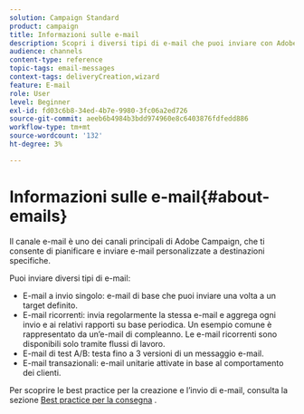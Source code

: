 ```yaml
---
solution: Campaign Standard
product: campaign
title: Informazioni sulle e-mail
description: Scopri i diversi tipi di e-mail che puoi inviare con Adobe Campaign.
audience: channels
content-type: reference
topic-tags: email-messages
context-tags: deliveryCreation,wizard
feature: E-mail
role: User
level: Beginner
exl-id: fd03c6b8-34ed-4b7e-9980-3fc06a2ed726
source-git-commit: aeeb6b4984b3bdd974960e8c6403876fdfedd886
workflow-type: tm+mt
source-wordcount: '132'
ht-degree: 3%

---
```


# Informazioni sulle e-mail{#about-emails}

Il canale e-mail è uno dei canali principali di Adobe Campaign, che ti consente di pianificare e inviare e-mail personalizzate a destinazioni specifiche.

Puoi inviare diversi tipi di e-mail:

* E-mail a invio singolo: e-mail di base che puoi inviare una volta a un target definito.
* E-mail ricorrenti: invia regolarmente la stessa e-mail e aggrega ogni invio e ai relativi rapporti su base periodica. Un esempio comune è rappresentato da un’e-mail di compleanno. Le e-mail ricorrenti sono disponibili solo tramite flussi di lavoro.
* E-mail di test A/B: testa fino a 3 versioni di un messaggio e-mail.
* E-mail transazionali: e-mail unitarie attivate in base al comportamento dei clienti.

Per scoprire le best practice per la creazione e l’invio di e-mail, consulta la sezione [Best practice per la consegna](../../sending/using/delivery-best-practices.md) .
